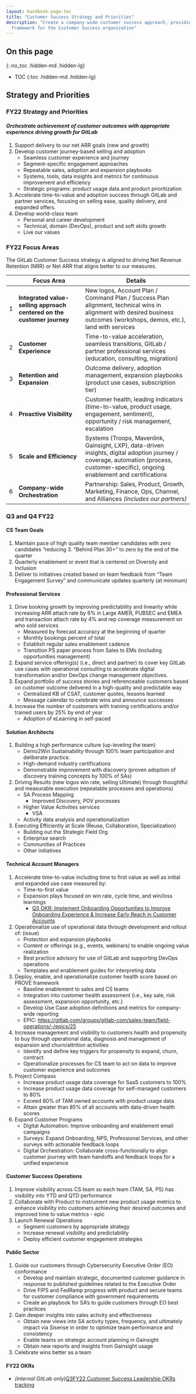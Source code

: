 ```yaml
---
layout: handbook-page-toc
title: "Customer Success Strategy and Priorities"
description: "Create a company-wide customer success approach, providing an engagement
  framework for the Customer Success organization"
---
```


## On this page
{:.no_toc .hidden-md .hidden-lg}

- TOC
{:toc .hidden-md .hidden-lg}

## Strategy and Priorities

### FY22 Strategy and Priorities

#### *Orchestrate achievement of customer outcomes with appropriate experience driving growth for GitLab*

1. Support delivery to our net ARR goals (new and growth)
2. Develop customer journey-based selling and adoption 
   - Seamless customer experience and journey
   - Segment-specific engagement approaches 
   - Repeatable sales, adoption and expansion playbooks
   - Systems, tools, data insights and metrics for continuous improvement  and efficiency
   - Strategic programs: product usage data and product prioritization 
3. Accelerate time-to-value and adoption success through GitLab and partner services, focusing on selling ease, quality delivery, and expanded offers.
4. Develop world-class team
   - Personal and career development
   - Technical, domain (DevOps), product and soft skills growth
   - Live our values

### FY22 Focus Areas
The GitLab Customer Success strategy is aligned to driving Net Revenue Retention (NRR) or Net ARR that aligns better to our measures.

|      | Focus Area                                                   | Details                                                      |
| ---- | ------------------------------------------------------------ | ------------------------------------------------------------ |
| 1    | **Integrated value-selling approach centered on the customer journey** | New logos, Account Plan / Command Plan / Success Plan alignment, technical wins in alignment with desired business outcomes (workshops, demos, etc.), land with services |
| 2    | **Customer Experience**                                      | Time-to-value acceleration, seamless transitions, GitLab / partner professional services (education, consulting, migration) |
| 3    | **Retention and Expansion**                                  | Outcome delivery, adoption management, expansion playbooks (product use cases, subscription tier) |
| 4    | **Proactive Visibility**                                     | Customer health, leading indicators (time-to-value, product usage, engagement, sentiment), opportunity / risk management, escalation |
| 5    | **Scale and Efficiency**                                     | Systems (Troops, Mavenlink, Gainsight, LXP), data-driven insights, digital adoption journey / coverage, automation (process, customer-specific), ongoing enablement and certifications |
| 6    | **Company-wide Orchestration**                               | Partnership: Sales, Product, Growth, Marketing, Finance, Ops, Channel, and Alliances *(includes our partners)* |

### Q3 and Q4 FY22

#### CS Team Goals 

1. Maintain pace of high quality team member candidates with zero candidates “reducing 3. “Behind Plan 30+” to zero by the end of the quarter
2. Quarterly enablement or event that is centered on Diversity and Inclusion
3. Deliver to initiatives created based on team feedback from “Team Engagement Survey” and communicate updates quarterly (at minimum)

#### Professional Services

1. Drive booking growth by improving predictability and linearity while increasing ARR attach rate by 6% in Large AMER, PUBSEC and EMEA and transaction attach rate by 4% and rep coverage measurement on who sold services
   - Measured by forecast accuracy at the beginning of quarter
   - Monthly bookings percent of total
   - Establish regular sales enablement cadence
   - Transition PS paper process from Sales to EMs (including opportunities management)
2. Expand service offering(s) (i.e., direct and partner) to cover key GitLab use cases with operational consulting to accelerate digital transformation and/or DevOps change management objectives. 
3. Expand portfolio of success stories and referenceable customers based on customer outcome delivered in a high-quality and predictable way
   - Centralized KB of CSAT, customer quotes, lessons learned 
   - Message calendar to celebrate wins and announce successes 
4. Increase the number of customers with training certifications and/or trained users by 25% by end of year
   - Adoption of eLearning in self-paced 

#### Solution Architects

1. Building a high performance culture (up-leveling the team)
   - Demo2Win Sustainability through 100% team participation and deliberate practice.
   - High-demand industry certifications
   - Demonstrable improvement with discovery (proven adoption of discovery training concepts by 100% of SAs)
2. Driving Results (new logos win rate, selling Ultimate) through thoughtful and measurable execution (repeatable processes and operations) 
   - SA Process Mapping
     - Improved Discovery, POV processes
   - Higher Value Activities services
     - VSA
   - Activity data analysis and operationalization
3. Executing Efficiently at Scale (Reuse, Collaboration, Specialization)
   - Building out the Strategic Field Org.
   - Enterprise search
   - Communities of Practices
   - Other initiatives

#### Technical Account Managers

1. Accelerate time-to-value including time to first value as well as initial and expanded use case measured by: 
   - Time-to-first value
   - Expansion plays focused on win rate, cycle time, and win/loss learnings
     - [Q3 OKR: Implement Onboarding Opportunities to Improve Onboarding Experience & Increase Early Reach in Customer Accounts](https://gitlab.com/gitlab-com/customer-success/okrs/-/issues/168)
2. Operationalize use of operational data through development and rollout of:  (issue)
   - Protection and expansion playbooks
   - Content or offerings (e.g., events, webinars) to enable ongoing value realization
   - Best practice advisory for use of GitLab and supporting DevOps operations 
   - Templates and enablement guides for interpreting data
3. Deploy, enable, and operationalize customer health score based on PROVE framework
   - Baseline enablement to sales and CS teams 
   - Integration into customer health assessment (i.e., key sale, risk assessment, expansion opportunity, etc.) 
   - Develop Use Case adoption definitions and metrics for company-wide reporting
   - EPIC: https://gitlab.com/groups/gitlab-com/sales-team/field-operations/-/epics/25
4. Increase management and visibility to customers health and propensity to buy through operational data, diagnosis and management of expansion and churn/attrition activities
   - Identify and define key triggers for propensity to expand, churn, contract
   - Operationalize processes for CS team to act on data to improve customer experience and outcomes
5. Project Compass
   - Increase product usage data coverage for SaaS customers to 100%
   - Increase product usage data coverage for self-managed customers to 80%
   - Exceed 80% of TAM owned accounts with product usage data
   - Attain greater than 85% of all accounts with data-driven health scores
6. Expand Customer Programs
   - Digital Automation: Improve onboarding and enablement email campaigns
   - Surveys: Expand Onboarding, NPS, Professional Services, and other surveys with actionable feedback loops
   - Digital Orchestration: Collaborate cross-functionally to align customer journey with team handoffs and feedback loops for a unified experience

#### Customer Success Operations

1. Improve visibility across CS team so each team (TAM, SA, PS) has visibility into YTD and QTD performance
2. Collaborate with Product to instrument new product usage metrics to enhance visibility into customers achieving their desired outcomes and improved time to value metrics - epic
3. Launch Renewal Operations
   - Segment customers by appropriate strategy
   - Increase renewal visibility and predictability
   - Deploy efficient customer engagement strategies

#### Public Sector

1. Guide our customers through Cybersecurity Executive Order (EO) conformance
   - Develop and maintain strategic, documented customer guidance in response to published guidelines related to the Executive Order
   - Drive FIPS and FedRamp progress with product and secure teams for customer compliance with government requirements
   - Create an playbook for SA’s to guide customers through EO best practices
2. Gain deeper insights into sales activity and effectiveness
   - Obtain new views into SA activity types, frequency, and ultimately impact via Sisense in order to optimize team performance and consistency 
   - Enable teams on strategic account planning in Gainsight
   - Obtain new reports and insights from Gainsight usage 
3. Celebrate wins better as a team

#### FY22 OKRs

-  *(internal GitLab only)*[Q3FY22 Customer Success Leadership OKRs tracking](https://docs.google.com/spreadsheets/d/1QQ_5vbSgQu1a4hq3de6FlwqcuG-BhhFuua8O-iEUdv0/edit#gid=0) 
